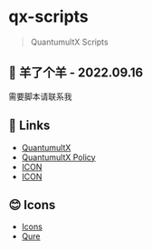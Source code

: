 # qx-scripts

> QuantumultX Scripts

## 🐑 羊了个羊 - 2022.09.16

需要脚本请联系我

## 🔗 Links

- [QuantumultX](https://github.com/crossutility/Quantumult-X)
- [QuantumultX Policy](https://github.com/Fndroid/jsbox_script/wiki/%E5%85%B3%E4%BA%8E%E7%AD%96%E7%95%A5%E7%BB%84%E7%9A%84%E7%90%86%E8%A7%A3)
- [ICON](https://igoutu.cn/icons/set/youtube)
- [ICON](https://github.com/Koolson/Qure)

## 😊 Icons

- [Icons](https://igoutu.cn/icons/set/youtube)
- [Qure](https://github.com/Koolson/Qure)
